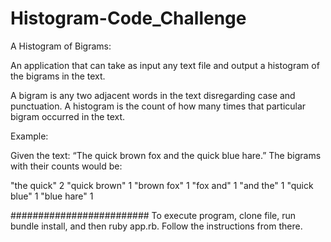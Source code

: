 # Histogram-Code_Challenge

A Histogram of Bigrams:

An application that can take as input any text file and output a histogram of the bigrams in the text.

A bigram is any two adjacent words in the text disregarding case and punctuation. A histogram is the count of how many times that particular bigram occurred in the text.

Example:

Given the text: “The quick brown fox and the quick blue hare.” The bigrams with their counts would be:

"the quick" 2
"quick brown" 1
"brown fox" 1
"fox and" 1
"and the" 1
"quick blue" 1
"blue hare" 1

#########################
To execute program, clone file, run bundle install, and then ruby app.rb. Follow the instructions from there.
